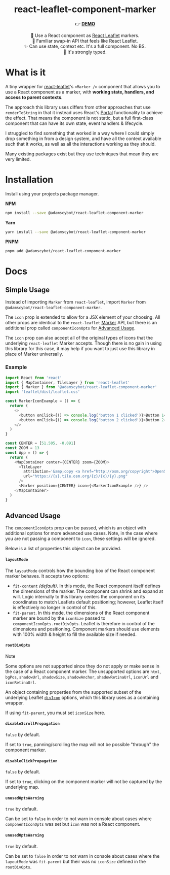 <p align="center">
  <h1 align="center">react-leaflet-component-marker</h1>
</p>
<p align="center">
👉 <a href="https://stackblitz.com/edit/react-leaflet-component-marker"><strong>DEMO</strong></a>
</p>
<p align="center">
📍 Use a React component as <a href="https://react-leaflet.js.org/">React Leaflet</a> markers.<br/>
🔄 Familiar swap-in API that feels like React Leaflet.<br/>
✨ Can use state, context etc. It's a full component. No BS.<br/>
💪 It's strongly typed.
</p>

# What is it

A tiny wrapper for [react-leaflet](https://react-leaflet.js.org/)'s `<Marker />` component that allows you to use a React component as a marker, with **working state, handlers, and access to parent contexts**.

The approach this library uses differs from other approaches that use `renderToString` in that it instead uses React's [Portal](https://react.dev/reference/react-dom/createPortal) functionality to achieve the effect. That means the component is not static, but a full first-class component that can have its own state, event handlers & lifecycle.

I struggled to find something that worked in a way where I could simply drop something in from a design system, and have all the context available such that it works, as well as all the interactions working as they should.

Many existing packages exist but they use techniques that mean they are very limited.

# Installation

Install using your projects package manager.

**NPM**

```bash
npm install --save @adamscybot/react-leaflet-component-marker
```

**Yarn**

```bash
yarn install --save @adamscybot/react-leaflet-component-marker
```

**PNPM**

```bash
pnpm add @adamscybot/react-leaflet-component-marker
```

# Docs

## Simple Usage

Instead of importing `Marker` from `react-leaflet`, import `Marker` from `@adamscybot/react-leaflet-component-marker`.

The `icon` prop is extended to allow for a JSX element of your choosing. All other props are identical to the `react-leaflet` [Marker](https://react-leaflet.js.org/docs/api-components/#marker) API, but there is an additional prop called `componentIconOpts` for [Advanced Usage](#advanced-usage).

The `icon` prop can also accept all of the original types of icons that the underlying `react-leaflet` Marker accepts. Though there is no gain in using this library for this case, it may help if you want to just use this library in place of Marker universally.

### Example

```javascript
import React from 'react'
import { MapContainer, TileLayer } from 'react-leaflet'
import { Marker } from '@adamscybot/react-leaflet-component-marker'
import 'leaflet/dist/leaflet.css'

const MarkerIconExample = () => {
  return (
    <>
      <button onClick={() => console.log('button 1 clicked')}>Button 1</button>
      <button onClick={() => console.log('button 2 clicked')}>Button 2</button>
    </>
  )
}

const CENTER = [51.505, -0.091]
const ZOOM = 13
const App = () => {
  return (
    <MapContainer center={CENTER} zoom={ZOOM}>
      <TileLayer
        attribution='&amp;copy <a href="http://osm.org/copyright">OpenStreetMap</a> contributors'
        url="https://{s}.tile.osm.org/{z}/{x}/{y}.png"
      />
      <Marker position={CENTER} icon={<MarkerIconExample />} />
    </MapContainer>
  )
}
```

## Advanced Usage

The `componentIconOpts` prop can be passed, which is an object with additional options for more advanced use cases. Note, in the case where you are not passing a component to `icon`, these settings will be ignored.

Below is a list of properties this object can be provided.

#### `layoutMode`

The `layoutMode` controls how the bounding box of the React component marker behaves. It accepts two options:

- `fit-content` _(default)_. In this mode, the React component itself defines the dimensions of the marker. The component can shrink and expand at will. Logic internally to this library centers the component on its coordinates to match Leaflets default positioning; however, Leaflet itself is effectively no longer in control of this.
- `fit-parent`. In this mode, the dimensions of the React component marker are bound by the `iconSize` passed to `componentIconOpts.rootDivOpts`. Leaflet is therefore in control of the dimensions and positioning. Component markers should use elements with 100% width & height to fill the available size if needed.

#### `rootDivOpts`

> [!NOTE]
> Some options are not supported since they do not apply or make sense in the case of a React component marker. The unsupported options are `html`, `bgPos`, `shadowUrl`, `shadowSize`, `shadowAnchor`, `shadowRetinaUrl`, `iconUrl` and `iconRetinaUrl`.

An object containing properties from the supported subset of the underlying Leaflet [`divIcon`](https://leafletjs.com/reference.html#divicon) options, which this library uses as a containing wrapper.

If using `fit-parent`, you must set `iconSize` here.

#### `disableScrollPropagation`

`false` by default.

If set to `true`, panning/scrolling the map will not be possible "through" the component marker.

#### `disableClickPropagation`

`false` by default.

If set to `true`, clicking on the component marker will not be captured by the underlying map.

#### `unusedOptsWarning`

`true` by default.

Can be set to `false` in order to not warn in console about cases where `componentIconOpts` was set but `icon` was not a React component.

#### `unusedOptsWarning`

`true` by default.

Can be set to `false` in order to not warn in console about cases where the `layoutMode` was `fit-parent` but their was no `iconSize` defined in the `rootDivOpts`.
